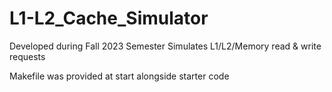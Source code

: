 # L1-L2_Cache_Simulator
Developed during Fall 2023 Semester
Simulates L1/L2/Memory read &amp; write requests

Makefile was provided at start alongside starter code
